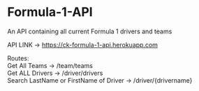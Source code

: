 # Formula-1-API
An API containing all current Formula 1 drivers and teams

API LINK -> https://ck-formula-1-api.herokuapp.com

Routes:</br>
Get All Teams -> /team/teams</br>
Get ALL Drivers -> /driver/drivers</br>
Search LastName or FirstName of Driver -> /driver/{drivername}</br>
